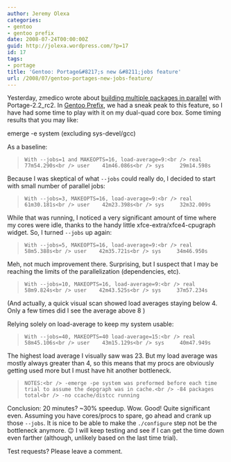 ```yaml
---
author: Jeremy Olexa
categories:
- gentoo
- gentoo prefix
date: 2008-07-24T00:00:00Z
guid: http://jolexa.wordpress.com/?p=17
id: 17
tags:
- portage
title: 'Gentoo: Portage&#8217;s new &#8211;jobs feature'
url: /2008/07/gentoo-portages-new-jobs-feature/
---
```


Yesterday, zmedico wrote about <a href="http://planet.gentoo.org/developers/zmedico/2008/07/23/portage_parallel_builds" target="_blank">building multiple packages in parallel</a> with Portage-2.2_rc2. In [Gentoo Prefix][1], we had a sneak peak to this feature, so I have had some time to play with it on my dual-quad core box. Some timing results that you may like:

emerge -e system (excluding sys-devel/gcc)

As a baseline:

> `With --jobs=1 and MAKEOPTS=16, load-average=9:<br />
real    77m54.290s<br />
user    41m46.086s<br />
sys     29m14.598s`

Because I was skeptical of what `--jobs` could really do, I decided to start with small number of parallel jobs:

> `With --jobs=3, MAKEOPTS=16, load-average=9:<br />
real    61m30.181s<br />
user    42m23.398s<br />
sys     32m32.009s`

While that was running, I noticed a very significant amount of time where my cores were idle, thanks to the handy little xfce-extra/xfce4-cpugraph widget. So, I turned `--jobs` up again:

> `With --jobs=5, MAKEOPTS=16, load-average=9:<br />
real    58m5.388s<br />
user    42m35.721s<br />
sys     34m46.950s`

Meh, not much improvement there. Surprising, but I suspect that I may be reaching the limits of the parallelization (dependencies, etc).

> `With --jobs=10, MAKEOPTS=16, load-average=9:<br />
real    58m9.824s<br />
user    42m43.525s<br />
sys     37m57.234s`

(And actually, a quick visual scan showed load averages staying below 4. Only a few times did I see the average above 8 )

Relying solely on load-average to keep my system usable:

> `With --jobs=40, MAKEOPTS=40 load-average=15:<br />
real    58m45.106s<br />
user    43m15.129s<br />
sys     40m47.949s`

The highest load average I visually saw was 23. But my load average was mostly always greater than 4, so this means that my procs are obviously getting used more but I must have hit another bottleneck.

> `NOTES:<br />
-emerge -pe system was preformed before each time trial to assume the depgraph was in cache.<br />
-84 packages total<br />
-no ccache/distcc running`

Conclusion: 20 minutes? ~30% speedup. Wow. Good! Quite significant even. Assuming you have cores/procs to spare, go ahead and crank up those `--jobs`. It is nice to be able to make the `./configure` step not be the bottleneck anymore. 😉 I will keep testing and see if I can get the time down even farther (although, unlikely based on the last time trial).

Test requests? Please leave a comment.

 [1]: http://www.gentoo.org/proj/en/gentoo-alt/prefix/index.xml